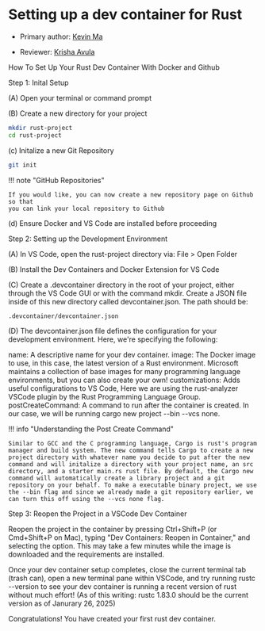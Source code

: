 # Setting up a dev container for Rust

* Primary author: [Kevin Ma](https://github.com/Kevinofma)

* Reviewer: [Krisha Avula](https://github.com/krisha188)

How To Set Up Your Rust Dev Container With Docker and Github

Step 1: Inital Setup

(A) Open your terminal or command prompt

(B) Create a new directory for your project

``` bash
mkdir rust-project
cd rust-project
```

(c) Initalize a new Git Repository

``` bash
git init
```

!!! note "GitHub Repositories"

    If you would like, you can now create a new repository page on Github so that
    you can link your local repository to Github

(d) Ensure Docker and VS Code are installed before proceeding

Step 2: Setting up the Development Environment

(A) In VS Code, open the rust-project directory via: File > Open Folder

(B) Install the Dev Containers and Docker Extension for VS Code

(C) Create a .devcontainer directory in the root of your project, either through
    the VS Code GUI or with the command mkdir. Create a JSON file inside of this
    new directory called devcontainer.json. The path should be:

  
    .devcontainer/devcontainer.json


(D) The devcontainer.json file defines the configuration for your development environment. Here, we're specifying the following:

name: A descriptive name for your dev container.
image: The Docker image to use, in this case, the latest version of a Rust environment. Microsoft maintains a collection of base images for many programming language environments, but you can also create your own!
customizations: Adds useful configurations to VS Code, Here we are using the rust-analyzer VSCode plugin by the Rust Programming Language Group.
postCreateCommand: A command to run after the container is created. In our case, we will be running cargo new project --bin --vcs none.

!!! info "Understanding the Post Create Command"

    Similar to GCC and the C programming language, Cargo is rust's program manager and build system. The new command tells Cargo to create a new project directory with whatever name you decide to put after the new command and will initalize a directory with your project name, an src directory, and a starter main.rs rust file. By default, the Cargo new command will automatically create a library project and a git repository on your behalf. To make a executable binary project, we use the --bin flag and since we already made a git repository earlier, we can turn this off using the --vcs none flag.

Step 3: Reopen the Project in a VSCode Dev Container

Reopen the project in the container by pressing Ctrl+Shift+P (or Cmd+Shift+P on Mac), typing "Dev Containers: Reopen in Container," and selecting the option. This may take a few minutes while the image is downloaded and the requirements are installed.

Once your dev container setup completes, close the current terminal tab (trash can), open a new terminal pane within VSCode, and try running rustc --version to see your dev container is running a recent version of rust without much effort! (As of this writing: rustc 1.83.0 should be the current version as of Janurary 26, 2025)

Congratulations! You have created your first rust dev container.